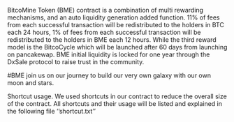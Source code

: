 BitcoMine Token (BME) contract is a combination of multi rewarding mechanisms, and an auto liquidity generation added function. 11% of fees from each successful transaction will be redistributed to the holders in BTC each 24 hours, 1% of fees from each successful transaction will be redistributed to the holders in BME each 12 hours. While the third reward model is the BitcoCycle which will be launched after 60 days from launching on pancakewap. BME initial liquidity is locked for one year through the DxSale protocol to raise trust in the community.

#BME join us on our journey to build our very own galaxy with our own moon and stars.


Shortcut usage.
We used shortcuts in our contract to reduce the overall size of the contract. All shortcuts and their usage will be listed and explained in the following file ‘’shortcut.txt’’


